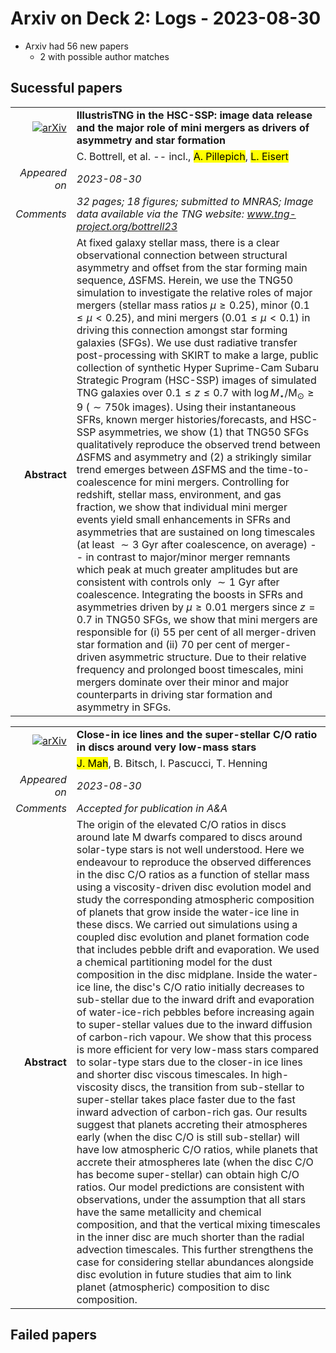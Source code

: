 # Arxiv on Deck 2: Logs - 2023-08-30

* Arxiv had 56 new papers
    * 2 with possible author matches

## Sucessful papers


|||
|---:|:---|
| [![arXiv](https://img.shields.io/badge/arXiv-arXiv:2308.14793-b31b1b.svg)](https://arxiv.org/abs/arXiv:2308.14793) | **IllustrisTNG in the HSC-SSP: image data release and the major role of  mini mergers as drivers of asymmetry and star formation**  |
|| C. Bottrell, et al. -- incl., <mark>A. Pillepich</mark>, <mark>L. Eisert</mark> |
|*Appeared on*| *2023-08-30*|
|*Comments*| *32 pages; 18 figures; submitted to MNRAS; Image data available via the TNG website: www.tng-project.org/bottrell23*|
|**Abstract**| At fixed galaxy stellar mass, there is a clear observational connection between structural asymmetry and offset from the star forming main sequence, $\Delta$SFMS. Herein, we use the TNG50 simulation to investigate the relative roles of major mergers (stellar mass ratios $\mu\geq0.25$), minor ($0.1 \leq \mu < 0.25$), and mini mergers ($0.01 \leq \mu < 0.1$) in driving this connection amongst star forming galaxies (SFGs). We use dust radiative transfer post-processing with SKIRT to make a large, public collection of synthetic Hyper Suprime-Cam Subaru Strategic Program (HSC-SSP) images of simulated TNG galaxies over $0.1\leq z \leq 0.7$ with $\log M_{\star} / \mathrm{M}_{\odot}\geq9$ ($\sim750$k images). Using their instantaneous SFRs, known merger histories/forecasts, and HSC-SSP asymmetries, we show (1) that TNG50 SFGs qualitatively reproduce the observed trend between $\Delta$SFMS and asymmetry and (2) a strikingly similar trend emerges between $\Delta$SFMS and the time-to-coalescence for mini mergers. Controlling for redshift, stellar mass, environment, and gas fraction, we show that individual mini merger events yield small enhancements in SFRs and asymmetries that are sustained on long timescales (at least $\sim3$ Gyr after coalescence, on average) -- in contrast to major/minor merger remnants which peak at much greater amplitudes but are consistent with controls only $\sim1$ Gyr after coalescence. Integrating the boosts in SFRs and asymmetries driven by $\mu\geq0.01$ mergers since $z=0.7$ in TNG50 SFGs, we show that mini mergers are responsible for (i) $55$ per cent of all merger-driven star formation and (ii) $70$ per cent of merger-driven asymmetric structure. Due to their relative frequency and prolonged boost timescales, mini mergers dominate over their minor and major counterparts in driving star formation and asymmetry in SFGs. |


|||
|---:|:---|
| [![arXiv](https://img.shields.io/badge/arXiv-arXiv:2308.15128-b31b1b.svg)](https://arxiv.org/abs/arXiv:2308.15128) | **Close-in ice lines and the super-stellar C/O ratio in discs around very  low-mass stars**  |
|| <mark>J. Mah</mark>, B. Bitsch, I. Pascucci, T. Henning |
|*Appeared on*| *2023-08-30*|
|*Comments*| *Accepted for publication in A&A*|
|**Abstract**| The origin of the elevated C/O ratios in discs around late M dwarfs compared to discs around solar-type stars is not well understood. Here we endeavour to reproduce the observed differences in the disc C/O ratios as a function of stellar mass using a viscosity-driven disc evolution model and study the corresponding atmospheric composition of planets that grow inside the water-ice line in these discs. We carried out simulations using a coupled disc evolution and planet formation code that includes pebble drift and evaporation. We used a chemical partitioning model for the dust composition in the disc midplane. Inside the water-ice line, the disc's C/O ratio initially decreases to sub-stellar due to the inward drift and evaporation of water-ice-rich pebbles before increasing again to super-stellar values due to the inward diffusion of carbon-rich vapour. We show that this process is more efficient for very low-mass stars compared to solar-type stars due to the closer-in ice lines and shorter disc viscous timescales. In high-viscosity discs, the transition from sub-stellar to super-stellar takes place faster due to the fast inward advection of carbon-rich gas. Our results suggest that planets accreting their atmospheres early (when the disc C/O is still sub-stellar) will have low atmospheric C/O ratios, while planets that accrete their atmospheres late (when the disc C/O has become super-stellar) can obtain high C/O ratios. Our model predictions are consistent with observations, under the assumption that all stars have the same metallicity and chemical composition, and that the vertical mixing timescales in the inner disc are much shorter than the radial advection timescales. This further strengthens the case for considering stellar abundances alongside disc evolution in future studies that aim to link planet (atmospheric) composition to disc composition. |

## Failed papers

